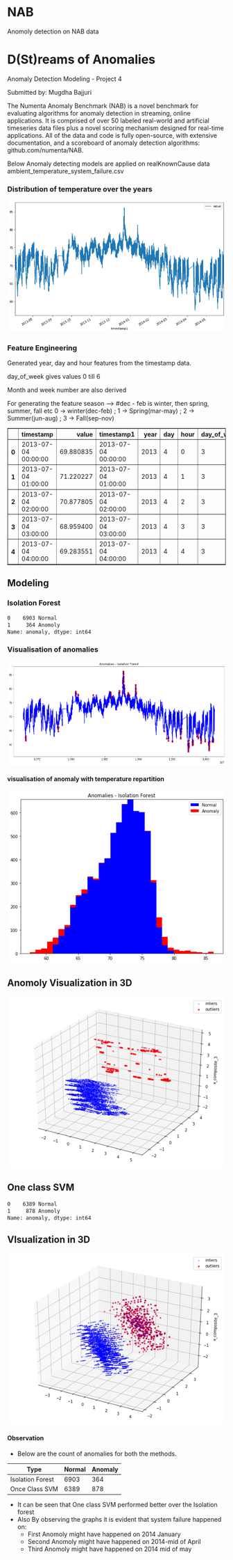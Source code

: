 NAB
==============================

Anomoly detection on NAB data


# D(St)reams of Anomalies

Anomaly Detection Modeling - Project 4

Submitted by: Mugdha Bajjuri

The Numenta Anomaly Benchmark (NAB) is a novel benchmark for evaluating algorithms for anomaly detection in streaming, online applications. It is comprised of over 50 labeled real-world and artificial timeseries data files plus a novel scoring mechanism designed for real-time applications. All of the data and code is fully open-source, with extensive documentation, and a scoreboard of anomaly detection algorithms: github.com/numenta/NAB. 


Below Anomaly detecting models are applied on realKnownCause data ambient_temperature_system_failure.csv


### Distribution of temperature over the years


![png](reports/output_6_1.png)


### Feature Engineering

Generated year, day and hour features from the timestamp data.

day_of_week gives values 0 till 6

Month and week number are also derived

For generating the feature season -->  #dec - feb is winter, then spring, summer, fall etc
0 -> winter(dec-feb) ; 1 -> Spring(mar-may) ; 2 -> Summer(jun-aug) ; 3 -> Fall(sep-nov) 



<div>
<table border="1" class="dataframe">
  <thead>
    <tr style="text-align: right;">
      <th></th>
      <th>timestamp</th>
      <th>value</th>
      <th>timestamp1</th>
      <th>year</th>
      <th>day</th>
      <th>hour</th>
      <th>day_of_week</th>
      <th>month</th>
      <th>week_number</th>
      <th>season</th>
      <th>time_of_day</th>
    </tr>
  </thead>
  <tbody>
    <tr>
      <th>0</th>
      <td>2013-07-04 00:00:00</td>
      <td>69.880835</td>
      <td>2013-07-04 00:00:00</td>
      <td>2013</td>
      <td>4</td>
      <td>0</td>
      <td>3</td>
      <td>7</td>
      <td>27</td>
      <td>2</td>
      <td>0</td>
    </tr>
    <tr>
      <th>1</th>
      <td>2013-07-04 01:00:00</td>
      <td>71.220227</td>
      <td>2013-07-04 01:00:00</td>
      <td>2013</td>
      <td>4</td>
      <td>1</td>
      <td>3</td>
      <td>7</td>
      <td>27</td>
      <td>2</td>
      <td>0</td>
    </tr>
    <tr>
      <th>2</th>
      <td>2013-07-04 02:00:00</td>
      <td>70.877805</td>
      <td>2013-07-04 02:00:00</td>
      <td>2013</td>
      <td>4</td>
      <td>2</td>
      <td>3</td>
      <td>7</td>
      <td>27</td>
      <td>2</td>
      <td>0</td>
    </tr>
    <tr>
      <th>3</th>
      <td>2013-07-04 03:00:00</td>
      <td>68.959400</td>
      <td>2013-07-04 03:00:00</td>
      <td>2013</td>
      <td>4</td>
      <td>3</td>
      <td>3</td>
      <td>7</td>
      <td>27</td>
      <td>2</td>
      <td>0</td>
    </tr>
    <tr>
      <th>4</th>
      <td>2013-07-04 04:00:00</td>
      <td>69.283551</td>
      <td>2013-07-04 04:00:00</td>
      <td>2013</td>
      <td>4</td>
      <td>4</td>
      <td>3</td>
      <td>7</td>
      <td>27</td>
      <td>2</td>
      <td>0</td>
    </tr>
  </tbody>
</table>
</div>




## Modeling 
### Isolation Forest



    0    6903 Normal
    1     364 Anomoly
    Name: anomaly, dtype: int64

### Visualisation of anomalies


![png](reports/output_20_0.png)


#### visualisation of anomaly with temperature repartition


![png](reports/output_22_0.png)


## Anomoly Visualization in 3D

![png](reports/output_24_0.png)


## One class SVM


    0    6389 Normal
    1     878 Anomoly
    Name: anomaly, dtype: int64


## VIsualization in 3D


![png](reports/output_28_0.png)


#### Observation

- Below are the count of anomalies for both the methods.

| Type             | Normal | Anomaly |
|------------------|--------|---------|
| Isolation Forest | 6903   | 364     |
| Once Class SVM   | 6389   | 878     |

- It can be seen that One class SVM performed better over the Isolation forest
- Also By observing the graphs it is evident that system failure happened on:
    - First Anomoly might have happened on 2014 January 
    - Second Anomoly might have happened on 2014-mid of April
    - Third Anomoly might have happened on 2014 mid of may

